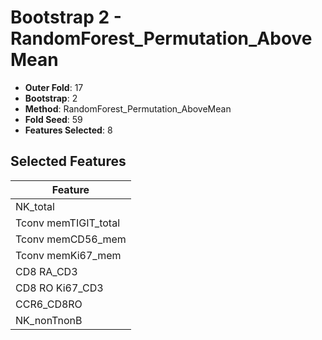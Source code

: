 # Bootstrap 2 - RandomForest_Permutation_AboveMean

- **Outer Fold**: 17
- **Bootstrap**: 2
- **Method**: RandomForest_Permutation_AboveMean
- **Fold Seed**: 59
- **Features Selected**: 8

## Selected Features

| Feature |
|---------|
| NK_total |
| Tconv memTIGIT_total |
| Tconv memCD56_mem |
| Tconv memKi67_mem |
| CD8 RA_CD3 |
| CD8  RO Ki67_CD3 |
| CCR6_CD8RO |
| NK_nonTnonB |
